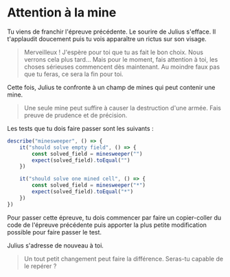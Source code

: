 # Attention à la mine

Tu viens de franchir l'épreuve précédente. Le sourire de Julius s'efface. Il t'applaudit doucement puis tu vois apparaître un rictus sur son visage.

> Merveilleux ! J'espère pour toi que tu as fait le bon choix. Nous verrons cela plus tard... Mais pour le moment, fais attention à toi, les choses sérieuses commencent dès maintenant. Au moindre faux pas que tu feras, ce sera la fin pour toi.

Cette fois, Julius te confronte à un champ de mines qui peut contenir une mine.

> Une seule mine peut suffire à causer la destruction d'une armée. Fais preuve de prudence et de précision.

Les tests que tu dois faire passer sont les suivants :

```typescript
describe("minesweeper", () => {
    it("should solve empty field", () => {
        const solved_field = minesweeper("")
        expect(solved_field).toEqual("")
    })

    it("should solve one mined cell", () => {
        const solved_field = minesweeper("*")
        expect(solved_field).toEqual("*")
    })
})
```

Pour passer cette épreuve, tu dois commencer par faire un copier-coller du code de l'épreuve précédente puis apporter la plus petite modification possible pour faire passer le test.

Julius s'adresse de nouveau à toi. 

> Un tout petit changement peut faire la différence. Seras-tu capable de le repérer ?
